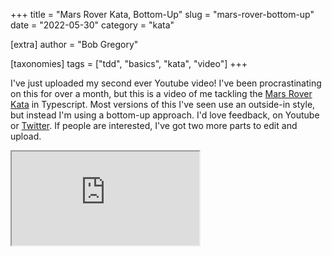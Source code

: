 +++
title = "Mars Rover Kata, Bottom-Up"
slug = "mars-rover-bottom-up"
date = "2022-05-30"
category = "kata"

[extra]
author = "Bob Gregory"

[taxonomies]
tags = ["tdd", "basics", "kata", "video"]
+++

I've just uploaded my second ever Youtube video! I've been procrastinating on this for over a month, but this is a video of me tackling the [Mars Rover Kata](https://danilsuits.github.io/mars-rover-kata/) in Typescript. Most versions of this I've seen use an outside-in style, but instead I'm using a bottom-up approach. I'd love feedback, on Youtube or [Twitter](https://twitter.com/bob_the_mighty). If people are interested, I've got two more parts to edit and upload.

<!-- more -->

<div class="youtube">
    <iframe
        src="https://www.youtube.com/embed/XE2JNqBcQBw"
        webkitallowfullscreen
        mozallowfullscreen
        allowfullscreen>
        allow="accelerometer; autoplay; clipboard-write; encrypted-media; gyroscope; picture-in-picture" 
    </iframe>
</div>
